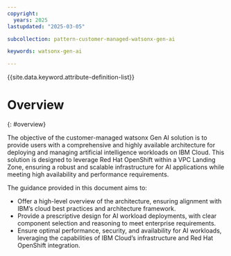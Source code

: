 ```yaml
---
copyright:
  years: 2025
lastupdated: "2025-03-05"

subcollection: pattern-customer-managed-watsonx-gen-ai

keywords: watsonx-gen-ai

---
```


{{site.data.keyword.attribute-definition-list}}

# Overview
{: #overview}

The objective of the customer-managed watsonx Gen AI solution is to provide users with a comprehensive and highly available architecture for deploying and managing artificial intelligence workloads on IBM Cloud. 
This solution is designed to leverage Red Hat OpenShift within a VPC Landing Zone, ensuring a robust and scalable infrastructure for AI applications while meeting high availability and performance requirements.

The guidance provided in this document aims to:
* Offer a high-level overview of the architecture, ensuring alignment with IBM’s cloud best practices and architecture framework.
* Provide a prescriptive design for AI workload deployments, with clear component selection and reasoning to meet enterprise requirements.
* Ensure optimal performance, security, and availability for AI workloads, leveraging the capabilities of IBM Cloud’s infrastructure and Red Hat OpenShift integration.
